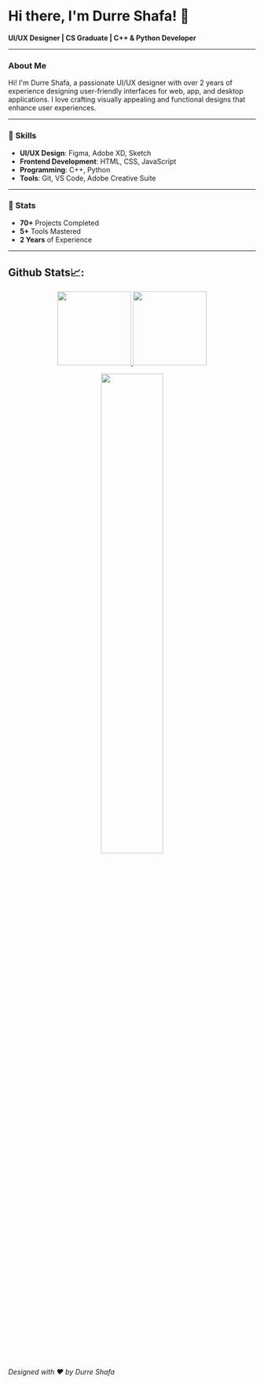 # Hi there, I'm Durre Shafa! 👋


**UI/UX Designer | CS Graduate | C++ & Python Developer**

---

### About Me

Hi! I'm Durre Shafa, a passionate UI/UX designer with over 2 years of experience designing user-friendly interfaces for web, app, and desktop applications. I love crafting visually appealing and functional designs that enhance user experiences.

---

### 🚀 Skills

- **UI/UX Design**: Figma, Adobe XD, Sketch
- **Frontend Development**: HTML, CSS, JavaScript
- **Programming**: C++, Python
- **Tools**: Git, VS Code, Adobe Creative Suite

---

### 🌟 Stats

- **70+** Projects Completed  
- **5+** Tools Mastered  
- **2 Years** of Experience

---
 ## Github Stats📈:
<p align="center">
    <a href="https://github.com/durreshafa">
        <img height="150em" src="https://github-readme-stats-git-masterrstaa-rickstaa.vercel.app/api?username=durreshafa&show_icons=true&theme=nightowl&include_all_commits=true&count_private=true&hide_border=true"/>
        <img height="150em" src="https://github-readme-stats-eight-theta.vercel.app/api/top-langs/?username=durreshafa&langs_count=12&layout=compact&langs_count=8&theme=nightowl&include_all_commits=true&count_private=true&hide_border=true" />
    </a>
</p>



 <p align="center">
   <a href="https://github.com/durreshafa"> 
     <img width="50%" src="https://github-readme-streak-stats.herokuapp.com/?user=durreshafa&show_icons=true&locale=en&layout=demo&theme=nightowl&hide_border=true" /> 
   </a>  
 </p>

<br>

#

<!-- <div align="center">
  <a href="https://github.com/durreshafa">
    <img src="https://quotes-github-readme.vercel.app/api?theme=dark">
  </a>
 </div> -->

_Designed with ❤️ by Durre Shafa_


